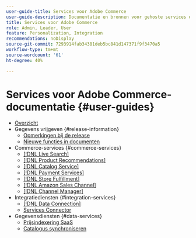 ```yaml
---
user-guide-title: Services voor Adobe Commerce
user-guide-description: Documentatie en bronnen voor gehoste services die uitgebreide mogelijkheden bieden voor Adobe Commerce en Magento Open Source.
title: Services voor Adobe Commerce
role: Admin, Leader, User
feature: Personalization, Integration
recommendations: noDisplay
source-git-commit: 7293914fab34381deb5bc841d147371f9f3470a5
workflow-type: tm+mt
source-wordcount: '61'
ht-degree: 40%

---
```


# Services voor Adobe Commerce-documentatie {#user-guides}

- [Overzicht](home.md)
- Gegevens vrijgeven {#release-information}
   - [Opmerkingen bij de release](/help/landing/release-notes-all.md)
   - [Nieuwe functies in documenten](/help/landing/whats-new.md)
- Commerce-services {#commerce-services}
   - [[!DNL Live Search]](https://experienceleague.adobe.com/docs/commerce-merchant-services/live-search/overview.html)
   - [[!DNL Product Recommendations]](https://experienceleague.adobe.com/docs/commerce-merchant-services/product-recommendations/guide-overview.html)
   - [[!DNL Catalog Service]](https://experienceleague.adobe.com/docs/commerce-merchant-services/catalog-service/guide-overview.html)
   - [[!DNL Payment Services]](https://experienceleague.adobe.com/docs/commerce-merchant-services/payment-services/guide-overview.html)
   - [[!DNL Store Fulfillment]](https://experienceleague.adobe.com/docs/commerce-merchant-services/store-fulfillment/guide-overview.html)
   - [[!DNL Amazon Sales Channel]](https://experienceleague.adobe.com/docs/commerce-channels/amazon/guide-overview.html)
   - [[!DNL Channel Manager]](https://experienceleague.adobe.com/docs/commerce-channels/channel-manager/guide-overview.html)
- Integratiediensten {#integration-services}
   - [[!DNL Data Connection]](https://experienceleague.adobe.com/docs/commerce-merchant-services/data-connection/overview.html)
   - [Services Connector](/help/landing/saas.md)
- Gegevensdiensten {#data-services}
   - [Prijsindexering SaaS](https://experienceleague.adobe.com/docs/commerce-merchant-services/price-index/price-indexing.html)
   - [Catalogus synchroniseren](/help/landing/catalog-sync.md)
